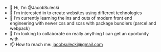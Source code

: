 - 👋 Hi, I’m @JacobSulecki
- 👀 I’m interested in to create websites using different technologies
- 🌱 I’m currently learning the ins and outs of modern front end engineering with newer css and scss with package bundlers (parcel and webpack)
- 💞️ I’m looking to collaborate on really anything I can get an oportunity with
- 📫 How to reach me: jacobsulecki@gmail.com

<!---
JacobSulecki/JacobSulecki is a ✨ special ✨ repository because its `README.md` (this file) appears on your GitHub profile.
You can click the Preview link to take a look at your changes.
--->
